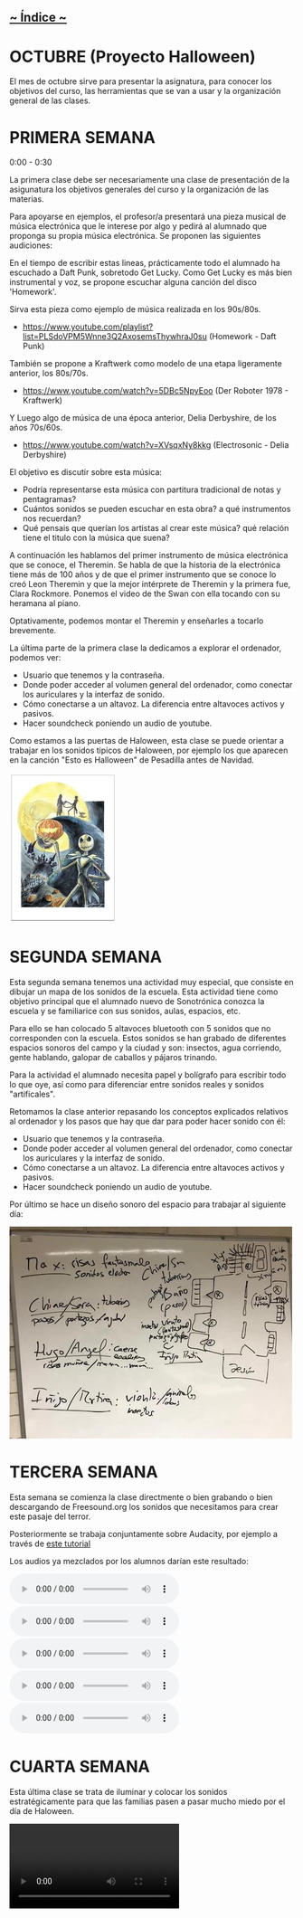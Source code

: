 ## [~ Índice ~](Indice.md)

# OCTUBRE (Proyecto Halloween)

El mes de octubre sirve para presentar la asignatura, para conocer los objetivos
del curso, las herramientas que se van a usar y la organización general de las
clases.


# PRIMERA SEMANA

0:00 - 0:30

La primera clase debe ser necesariamente una clase de presentación de la
asigunatura los objetivos generales del curso y la organización de las materias.

Para apoyarse en ejemplos, el profesor/a presentará una pieza musical de música electrónica que le interese por algo
y pedirá al alumnado que proponga su propia música electrónica. Se proponen las siguientes audiciones:

En el tiempo de escribir estas lineas, prácticamente todo el alumnado ha escuchado a Daft Punk, sobretodo Get Lucky.
Como Get Lucky es más bien instrumental y voz, se propone escuchar alguna canción del disco 'Homework'.

Sirva esta pieza como ejemplo de música realizada en los 90s/80s.
- https://www.youtube.com/playlist?list=PLSdoVPM5Wnne3Q2AxosemsThywhraJ0su
    (Homework - Daft Punk)

También se propone a Kraftwerk como modelo de una etapa ligeramente anterior, los 80s/70s.
- https://www.youtube.com/watch?v=5DBc5NpyEoo
    (Der Roboter 1978 - Kraftwerk)

Y Luego algo de música de una época anterior, Delia Derbyshire, de los años 70s/60s.
- https://www.youtube.com/watch?v=XVsqxNy8kkg
    (Electrosonic - Delia Derbyshire)

El objetivo es discutir sobre esta música:
- Podría representarse esta música con partitura tradicional de notas y pentagramas?
- Cuántos sonidos se pueden escuchar en esta obra? a qué instrumentos nos recuerdan?
- Qué pensais que querían los artistas al crear este música? qué relación tiene el titulo
con la música que suena?

A continuación les hablamos del primer instrumento de música electrónica que se conoce, el Theremin. Se habla de que
la historia de la electrónica tiene más de 100 años y de que el primer instrumento que se conoce lo creó Leon Theremin
y que la mejor intérprete de Theremin y la primera fue, Clara Rockmore. Ponemos el video de the Swan con ella tocando
con su heramana al piano.

Optativamente, podemos montar el Theremin y enseñarles a tocarlo brevemente.

La última parte de la primera clase la dedicamos a explorar el ordenador, podemos ver:
- Usuario que tenemos y la contraseña.
- Donde poder acceder al volumen general del ordenador, como conectar los auriculares y la interfaz de sonido.
- Cómo conectarse a un altavoz. La diferencia entre altavoces activos y pasivos.
- Hacer soundcheck poniendo un audio de youtube.

Como estamos a las puertas de Haloween, esta clase se puede orientar a trabajar en los sonidos tipicos de Haloween, por ejemplo los que aparecen en la canción "Esto es Halloween" de Pesadilla antes de Navidad.

![PesadillaAntesDeNavidad](imagenes/octubre/pesadilla.jpeg)

# SEGUNDA SEMANA

Esta segunda semana tenemos una actividad muy especial, que consiste en dibujar un mapa de los sonidos de la escuela. 
Esta actividad tiene como objetivo principal que el alumnado nuevo de Sonotrónica conozca la escuela y se familiarice con sus sonidos, aulas, espacios, etc.

Para ello se han colocado 5 altavoces bluetooth con 5 sonidos que no corresponden con la escuela. Estos sonidos se han grabado de diferentes espacios sonoros del campo y la ciudad y son: insectos, agua corriendo, gente hablando, galopar de caballos y pájaros trinando.

Para la actividad el alumnado necesita papel y bolígrafo para escribir todo lo que oye, así como para diferenciar entre sonidos reales y sonidos "artificales". 

Retomamos la clase anterior repasando los conceptos explicados relativos al ordenador y los pasos que hay que dar para
poder hacer sonido con él:

- Usuario que tenemos y la contraseña.
- Donde poder acceder al volumen general del ordenador, como conectar los auriculares y la interfaz de sonido.
- Cómo conectarse a un altavoz. La diferencia entre altavoces activos y pasivos.
- Hacer soundcheck poniendo un audio de youtube.

Por último se hace un diseño sonoro del espacio para trabajar al siguiente día: 

![PlanHaloween](imagenes/octubre/plan-haloween.jpeg)

# TERCERA SEMANA

Esta semana se comienza la clase directmente o bien grabando o bien descargando de Freesound.org los sonidos que necesitamos para crear este pasaje del terror. 

Posteriormente se trabaja conjuntamente sobre Audacity, por ejemplo a través de [este tutorial](https://www.youtube.com/watch?v=ge6s3ZSO26U)

Los audios ya mezclados por los alumnos darían este resultado: 

<audio controls="controls">
  <source type="audio/wav" src="audios/octubre/chiara-sara-proyecto.wav"></source>
  ![audio1](audios/octubre/chiara-sara-proyecto.wav)
</audio>

<audio controls="controls">
  <source type="audio/wav" src="audios/octubre/hugo-angel-proyecto.wav"></source>
  <p>Your browser does not support the audio element.</p>
</audio>

<audio controls="controls">
  <source type="audio/wav" src="audios/octubre/inigo-martina-proyecto.wav"></source>
  <p>Your browser does not support the audio element.</p>
</audio>

<audio controls="controls">
  <source type="audio/wav" src="audios/octubre/max-proyecto.wav"></source>
  <p>Your browser does not support the audio element.</p>
</audio>

<audio controls="controls">
  <source type="audio/wav" src="audios/octubre/pedro-proyecto.wav"></source>
  <p>Your browser does not support the audio element.</p>
</audio>

# CUARTA SEMANA

Esta última clase se trata de iluminar y colocar los sonidos estratégicamente para que las familias pasen a pasar mucho miedo por el día de Haloween.

<video controls="controls">
  <source type="video/mp4" src="audios/octubre/instalacion.mp4"></source>
  <p>Your browser does not support the video element.</p>
</video>

